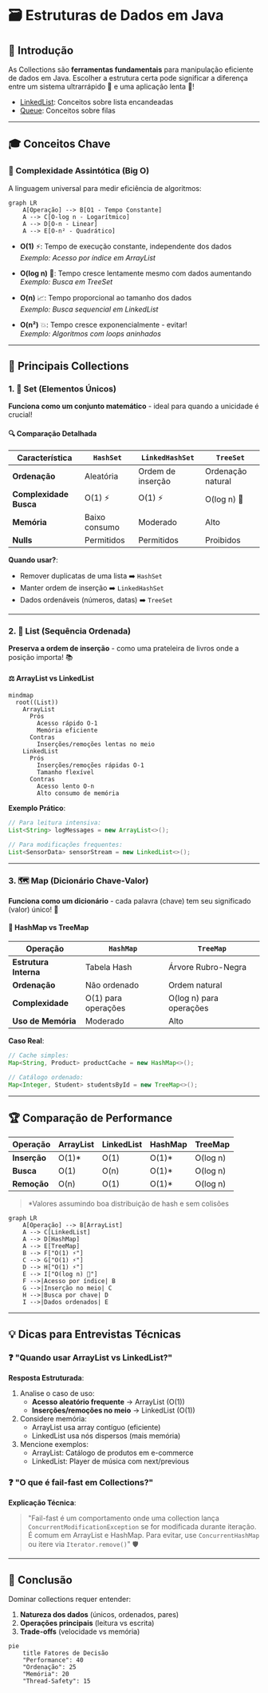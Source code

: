 # 🗃️ Estruturas de Dados em Java

## 📌 Introdução

As Collections são **ferramentas fundamentais** para manipulação eficiente de dados em Java. Escolher a estrutura certa
pode significar a diferença entre um sistema ultrarrápido 🚀 e uma aplicação lenta 🐢!

- [LinkedList](/src/DataStructure/LinkedSimpleList/README.md): Conceitos sobre lista encandeadas
- [Queue](/src/DataStructure/Queue/README.md): Conceitos sobre filas


---

## 🎓 Conceitos Chave

### 🔢 Complexidade Assintótica (Big O)

A linguagem universal para medir eficiência de algoritmos:

```mermaid
graph LR
    A[Operação] --> B[O1 - Tempo Constante]
    A --> C[O-log n - Logarítmico]
    A --> D[O-n - Linear]
    A --> E[O-n² - Quadrático]
```

- **O(1)** ⚡: Tempo de execução constante, independente dos dados  
  *Exemplo: Acesso por índice em ArrayList*

- **O(log n)** 🌲: Tempo cresce lentamente mesmo com dados aumentando  
  *Exemplo: Busca em TreeSet*

- **O(n)** 📈: Tempo proporcional ao tamanho dos dados  
  *Exemplo: Busca sequencial em LinkedList*

- **O(n²)** 💥: Tempo cresce exponencialmente - evitar!  
  *Exemplo: Algoritmos com loops aninhados*

---

## 🧩 Principais Collections

### 1. 🎯 Set (Elementos Únicos)

**Funciona como um conjunto matemático** - ideal para quando a unicidade é crucial!

#### 🔍 Comparação Detalhada

| Característica         | `HashSet`     | `LinkedHashSet`   | `TreeSet`         |
|------------------------|---------------|-------------------|-------------------|
| **Ordenação**          | Aleatória     | Ordem de inserção | Ordenação natural |
| **Complexidade Busca** | O(1) ⚡        | O(1) ⚡            | O(log n) 🌲       |
| **Memória**            | Baixo consumo | Moderado          | Alto              |
| **Nulls**              | Permitidos    | Permitidos        | Proibidos         |

**Quando usar?**:

- Remover duplicatas de uma lista ➡️ `HashSet`
- Manter ordem de inserção ➡️ `LinkedHashSet`
- Dados ordenáveis (números, datas) ➡️ `TreeSet`

---

### 2. 📜 List (Sequência Ordenada)

**Preserva a ordem de inserção** - como uma prateleira de livros onde a posição importa! 📚

#### ⚖️ ArrayList vs LinkedList

```mermaid
mindmap
  root((List))
    ArrayList
      Prós
        Acesso rápido O-1
        Memória eficiente
      Contras
        Inserções/remoções lentas no meio
    LinkedList
      Prós
        Inserções/remoções rápidas O-1
        Tamanho flexível
      Contras
        Acesso lento O-n
        Alto consumo de memória
```

**Exemplo Prático**:

```java
// Para leitura intensiva:
List<String> logMessages = new ArrayList<>();

// Para modificações frequentes:
List<SensorData> sensorStream = new LinkedList<>();
```

---

### 3. 🗺️ Map (Dicionário Chave-Valor)

**Funciona como um dicionário** - cada palavra (chave) tem seu significado (valor) único! 📖

#### 🔑 HashMap vs TreeMap

| Operação              | `HashMap`           | `TreeMap`               |
|-----------------------|---------------------|-------------------------|
| **Estrutura Interna** | Tabela Hash         | Árvore Rubro-Negra      |
| **Ordenação**         | Não ordenado        | Ordem natural           |
| **Complexidade**      | O(1) para operações | O(log n) para operações |
| **Uso de Memória**    | Moderado            | Alto                    |

**Caso Real**:

```java
// Cache simples:
Map<String, Product> productCache = new HashMap<>();

// Catálogo ordenado:
Map<Integer, Student> studentsById = new TreeMap<>();
```

---

## 🏆 Comparação de Performance

| Operação     | ArrayList | LinkedList | HashMap | TreeMap  |
|--------------|-----------|------------|---------|----------|
| **Inserção** | O(1)*     | O(1)       | O(1)*   | O(log n) |
| **Busca**    | O(1)      | O(n)       | O(1)*   | O(log n) |
| **Remoção**  | O(n)      | O(1)       | O(1)*   | O(log n) |

> *Valores assumindo boa distribuição de hash e sem colisões

```mermaid
graph LR
    A[Operação] --> B[ArrayList]
    A --> C[LinkedList]
    A --> D[HashMap]
    A --> E[TreeMap]
    B --> F["O(1) ⚡"]
    C --> G["O(1) ⚡"]
    D --> H["O(1) ⚡"]
    E --> I["O(log n) 🌲"]
    F -->|Acesso por índice| B
    G -->|Inserção no meio| C
    H -->|Busca por chave| D
    I -->|Dados ordenados| E
```

---

## 💡 Dicas para Entrevistas Técnicas

### ❓ "Quando usar ArrayList vs LinkedList?"

**Resposta Estruturada**:

1. Analise o caso de uso:
    - **Acesso aleatório frequente** → ArrayList (O(1))
    - **Inserções/remoções no meio** → LinkedList (O(1))
2. Considere memória:
    - ArrayList usa array contíguo (eficiente)
    - LinkedList usa nós dispersos (mais memória)
3. Mencione exemplos:
    - ArrayList: Catálogo de produtos em e-commerce
    - LinkedList: Player de música com next/previous

### ❓ "O que é fail-fast em Collections?"

**Explicação Técnica**:
> "Fail-fast é um comportamento onde uma collection lança `ConcurrentModificationException` se for modificada durante
> iteração. É comum em ArrayList e HashMap. Para evitar, use `ConcurrentHashMap` ou itere via `Iterator.remove()`" 🛡️

---

## 🚀 Conclusão

Dominar collections requer entender:

1. **Natureza dos dados** (únicos, ordenados, pares)
2. **Operações principais** (leitura vs escrita)
3. **Trade-offs** (velocidade vs memória)

```mermaid
pie
    title Fatores de Decisão
    "Performance": 40
    "Ordenação": 25
    "Memória": 20
    "Thread-Safety": 15
```

